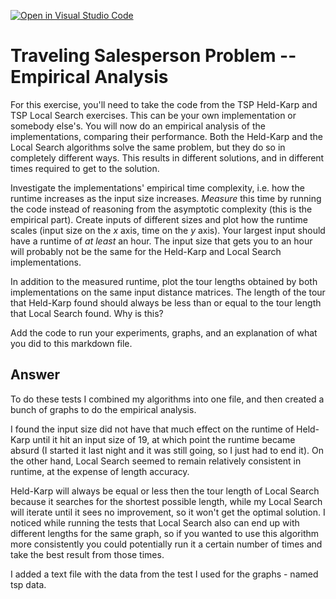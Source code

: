 [![Open in Visual Studio Code](https://classroom.github.com/assets/open-in-vscode-718a45dd9cf7e7f842a935f5ebbe5719a5e09af4491e668f4dbf3b35d5cca122.svg)](https://classroom.github.com/online_ide?assignment_repo_id=13141634&assignment_repo_type=AssignmentRepo)
# Traveling Salesperson Problem -- Empirical Analysis

For this exercise, you'll need to take the code from the TSP Held-Karp and TSP
Local Search exercises. This can be your own implementation or somebody else's.
You will now do an empirical analysis of the implementations, comparing their
performance. Both the Held-Karp and the Local Search algorithms solve the same
problem, but they do so in completely different ways. This results in different
solutions, and in different times required to get to the solution.

Investigate the implementations' empirical time complexity, i.e. how the runtime
increases as the input size increases. *Measure* this time by running the code
instead of reasoning from the asymptotic complexity (this is the empirical
part). Create inputs of different sizes and plot how the runtime scales (input
size on the $x$ axis, time on the $y$ axis). Your largest input should have a
runtime of *at least* an hour. The input size that gets you to an hour will
probably not be the same for the Held-Karp and Local Search implementations.

In addition to the measured runtime, plot the tour lengths obtained by both
implementations on the same input distance matrices. The length of the tour that
Held-Karp found should always be less than or equal to the tour length that
Local Search found. Why is this?

Add the code to run your experiments, graphs, and an explanation of what you did
to this markdown file.

## Answer

To do these tests I combined my algorithms into one file, and then created a bunch
of graphs to do the empirical analysis.  

I found the input size did not have that much effect on the runtime of Held-Karp until
it hit an input size of 19, at which point the runtime became absurd (I started it last
night and it was still going, so I just had to end it).  On the other hand, Local Search
seemed to remain relatively consistent in runtime, at the expense of length accuracy.

Held-Karp will always be equal or less then the tour length of Local Search because it searches
for the shortest possible length, while my Local Search will iterate until it sees no improvement,
so it won't get the optimal solution.  I noticed while running the tests that Local Search also 
can end up with different lengths for the same graph, so if you wanted to use this algorithm 
more consistently you could potentially run it a certain number of times and take the best result 
from those times.

I added a text file with the data from the test I used for the graphs - named tsp data. 
